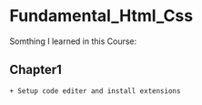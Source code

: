 # Fundamental_Html_Css
Somthing I learned in this Course:
## Chapter1
    + Setup code editer and install extensions
    